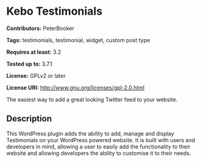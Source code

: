 # Kebo Testimonials #

**Contributors:** PeterBooker
  
**Tags:** testimonials, testimonial, widget, custom post type
  
**Requires at least:** 3.2
  
**Tested up to:** 3.7.1
  
**License:** GPLv2 or later
  
**License URI:** http://www.gnu.org/licenses/gpl-2.0.html
  

The easiest way to add a great looking Twitter feed to your website.

## Description ##

This WordPress plugin adds the ability to add, manage and display Testimonials on your WordPress powered website. It is built with users and developers in mind, allowing a user to easily add the functionality to their website and allowing developers the ability to customise it to their needs.